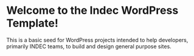 # Welcome to the Indec WordPress Template!

This is a basic seed for WordPress projects intended to help developers, primarily INDEC teams, to build and design general purpose sites.

